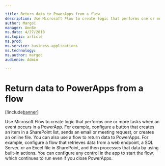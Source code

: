 ```yaml
---

title: Return data to PowerApps from a flow
description: Use Microsoft Flow to create logic that performs one or more tasks when an event occurs in a PowerApp.
author: MargoC
manager: AnnBe
ms.date: 4/27/2018
ms.topic: article
ms.prod: 
ms.service: business-applications
ms.technology: 
ms.author: margoc
audience: Admin

---
```

#  Return data to PowerApps from a flow




[!include[banner](../../../../includes/banner.md)]

Use Microsoft Flow to create logic that performs one or more tasks when an event
occurs in a PowerApp. For example, configure a button that creates an item in a
SharePoint list, sends an email or meeting request, or creates an online file.
You can also use a flow to return data to PowerApps. For example, configure a
flow that retrieves data from a web endpoint, a SQL Server, or an Excel file in
SharePoint, and then processes that data by using built-in actions. You can
configure any control in the app to start the flow, which continues to run even
if you close PowerApps.

